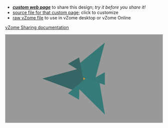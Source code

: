 
 - [***custom web page***][post] to share this design; *try it before you share it!*
 - [source file for that custom page][source]; click to customize
 - [raw vZome file][raw] to use in vZome desktop or vZome Online

[vZome Sharing documentation](https://vzome.github.io/vzome/sharing.html#how-it-works)

![Image](<KleinMinInteger-ConvexPanels.png>)


[post]: <https://david-hall.github.io/vzome-sharing/2021/12/09/KleinMinInteger-ConvexPanels-15-40-32.html>
[source]: <https://github.com/david-hall/vzome-sharing/edit/main/_posts/2021-12-09-KleinMinInteger-ConvexPanels-15-40-32.md>
[raw]: <https://raw.githubusercontent.com/david-hall/vzome-sharing/main/2021/12/09/15-40-32-KleinMinInteger-ConvexPanels/KleinMinInteger-ConvexPanels.vZome>